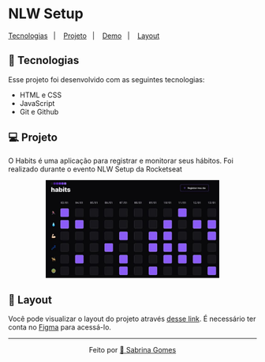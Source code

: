 # NLW Setup

<p align="left">
  <a href="#-tecnologias">Tecnologias</a>&nbsp;&nbsp;&nbsp;|&nbsp;&nbsp;&nbsp;
  <a href="#-projeto">Projeto</a>&nbsp;&nbsp;&nbsp;|&nbsp;&nbsp;&nbsp;
  <a href="https://sabrinagomesb.github.io/rs-nlw-copa/">Demo</a>&nbsp;&nbsp;&nbsp;|&nbsp;&nbsp;&nbsp;
  <a href="#-layout">Layout</a>
</p>

## 🚀 Tecnologias

Esse projeto foi desenvolvido com as seguintes tecnologias:

- HTML e CSS
- JavaScript
- Git e Github

## 💻 Projeto

O Habits é uma aplicação para registrar e monitorar seus hábitos. Foi realizado durante o evento NLW Setup da Rocketseat

<p align="center">
  <img alt="calendario da copa" src=".github/new_preview.jpg" width="70%">
</p>

## 🔖 Layout

Você pode visualizar o layout do projeto através [desse link](hhttps://www.figma.com/file/gdhOJaBW0wm110DeoYUNkX/Habits-(e)-(Community)?node-id=75%3A128&t=yI8N3GbR79pUopOL-0). É necessário ter conta no [Figma](https://figma.com) para acessá-lo.

---
<p align="center">Feito por <a href="https://github.com/sabrinagomesb">💫 Sabrina Gomes</a></p>